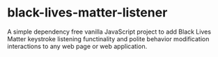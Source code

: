 # black-lives-matter-listener
A simple dependency free vanilla JavaScript project to add Black Lives Matter keystroke listening functinality and polite behavior modification interactions to any web page or web application.
